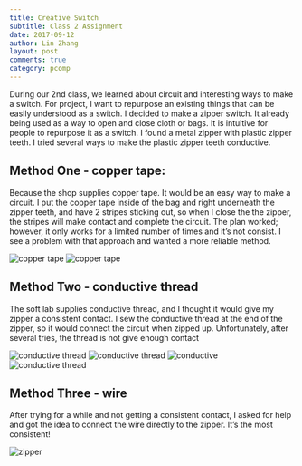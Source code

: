 ```yaml
---
title: Creative Switch
subtitle: Class 2 Assignment
date: 2017-09-12
author: Lin Zhang
layout: post
comments: true
category: pcomp
---
```

During our 2nd class, we learned about circuit and interesting ways to make a switch. For project, I want to repurpose an existing things that can be easily understood as a switch. I decided to make a zipper switch. It already being used as a way to open and close cloth or bags. It is intuitive for people to repurpose it as a switch. I found a metal zipper with plastic zipper teeth. I tried several ways to make the plastic zipper teeth conductive.

## Method One - copper tape:

Because the shop supplies copper tape. It would be an easy way to make a circuit. I put the copper tape inside of the bag and right underneath the zipper teeth, and have 2 stripes sticking out, so when I close the the zipper, the stripes will make contact and complete the circuit. The plan worked; however, it only works for a limited number of times and it’s not consist.
I see a problem with that approach and wanted a more reliable method.

![copper tape](https://github.com/linzhangcs/linzhangcs.github.io/blob/master/img/pcomp/IMG_3722.JPG?raw=true)
![copper tape](https://github.com/linzhangcs/linzhangcs.github.io/blob/master/img/pcomp/IMG_3686.JPG?raw=true)

## Method Two - conductive thread

The soft lab supplies conductive thread, and I thought it would give my zipper a consistent contact. I sew the conductive thread at the end of the zipper, so it would connect the circuit when zipped up. Unfortunately, after several tries, the thread is not give enough contact

![conductive thread](https://github.com/linzhangcs/linzhangcs.github.io/blob/master/img/pcomp/IMG_3719.JPG?raw=true)
![conductive thread](https://github.com/linzhangcs/linzhangcs.github.io/blob/master/img/pcomp/IMG_3720.JPG?raw=true)
![conductive](https://github.com/linzhangcs/linzhangcs.github.io/blob/master/img/pcomp/IMG_3680.JPG?raw=true)
![conductive thread](https://github.com/linzhangcs/linzhangcs.github.io/blob/master/img/pcomp/IMG_3687.JPG?raw=true)

## Method Three -  wire

After trying for a while and not getting a consistent contact, I asked for help and got the idea to connect the wire directly to the zipper. It’s the most consistent!

![zipper](https://j.gifs.com/0gvL1N.gif)
